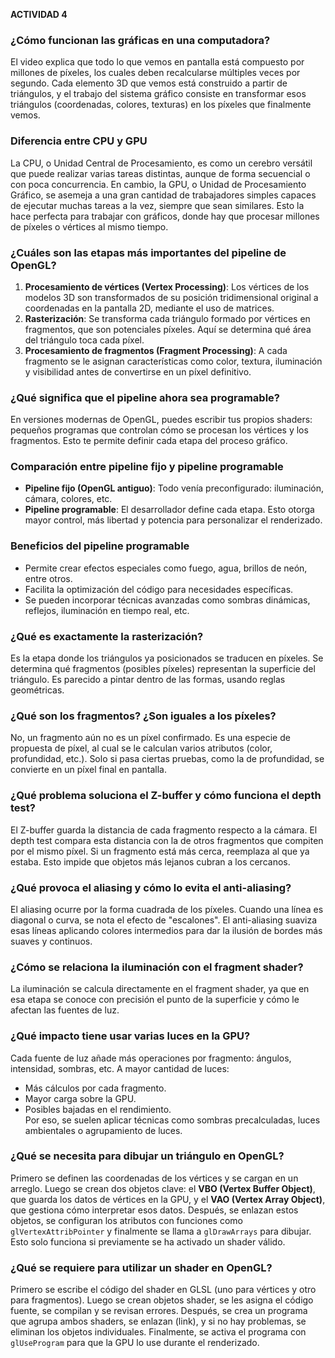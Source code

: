 **ACTIVIDAD 4**

### ¿Cómo funcionan las gráficas en una computadora?
El video explica que todo lo que vemos en pantalla está compuesto por millones de píxeles, los cuales deben recalcularse múltiples veces por segundo. Cada elemento 3D que vemos está construido a partir de triángulos, y el trabajo del sistema gráfico consiste en transformar esos triángulos (coordenadas, colores, texturas) en los píxeles que finalmente vemos.

### Diferencia entre CPU y GPU
La CPU, o Unidad Central de Procesamiento, es como un cerebro versátil que puede realizar varias tareas distintas, aunque de forma secuencial o con poca concurrencia. En cambio, la GPU, o Unidad de Procesamiento Gráfico, se asemeja a una gran cantidad de trabajadores simples capaces de ejecutar muchas tareas a la vez, siempre que sean similares. Esto la hace perfecta para trabajar con gráficos, donde hay que procesar millones de píxeles o vértices al mismo tiempo.

### ¿Cuáles son las etapas más importantes del pipeline de OpenGL?
1. **Procesamiento de vértices (Vertex Processing)**: Los vértices de los modelos 3D son transformados de su posición tridimensional original a coordenadas en la pantalla 2D, mediante el uso de matrices.
2. **Rasterización**: Se transforma cada triángulo formado por vértices en fragmentos, que son potenciales píxeles. Aquí se determina qué área del triángulo toca cada píxel.
3. **Procesamiento de fragmentos (Fragment Processing)**: A cada fragmento se le asignan características como color, textura, iluminación y visibilidad antes de convertirse en un píxel definitivo.

### ¿Qué significa que el pipeline ahora sea programable?
En versiones modernas de OpenGL, puedes escribir tus propios shaders: pequeños programas que controlan cómo se procesan los vértices y los fragmentos. Esto te permite definir cada etapa del proceso gráfico.

### Comparación entre pipeline fijo y pipeline programable
- **Pipeline fijo (OpenGL antiguo)**: Todo venía preconfigurado: iluminación, cámara, colores, etc.
- **Pipeline programable**: El desarrollador define cada etapa. Esto otorga mayor control, más libertad y potencia para personalizar el renderizado.

### Beneficios del pipeline programable
- Permite crear efectos especiales como fuego, agua, brillos de neón, entre otros.
- Facilita la optimización del código para necesidades específicas.
- Se pueden incorporar técnicas avanzadas como sombras dinámicas, reflejos, iluminación en tiempo real, etc.

### ¿Qué es exactamente la rasterización?
Es la etapa donde los triángulos ya posicionados se traducen en píxeles. Se determina qué fragmentos (posibles píxeles) representan la superficie del triángulo. Es parecido a pintar dentro de las formas, usando reglas geométricas.

### ¿Qué son los fragmentos? ¿Son iguales a los píxeles?
No, un fragmento aún no es un píxel confirmado. Es una especie de propuesta de píxel, al cual se le calculan varios atributos (color, profundidad, etc.). Solo si pasa ciertas pruebas, como la de profundidad, se convierte en un píxel final en pantalla.

### ¿Qué problema soluciona el Z-buffer y cómo funciona el depth test?
El Z-buffer guarda la distancia de cada fragmento respecto a la cámara. El depth test compara esta distancia con la de otros fragmentos que compiten por el mismo píxel. Si un fragmento está más cerca, reemplaza al que ya estaba. Esto impide que objetos más lejanos cubran a los cercanos.

### ¿Qué provoca el aliasing y cómo lo evita el anti-aliasing?
El aliasing ocurre por la forma cuadrada de los píxeles. Cuando una línea es diagonal o curva, se nota el efecto de "escalones". El anti-aliasing suaviza esas líneas aplicando colores intermedios para dar la ilusión de bordes más suaves y continuos.

### ¿Cómo se relaciona la iluminación con el fragment shader?
La iluminación se calcula directamente en el fragment shader, ya que en esa etapa se conoce con precisión el punto de la superficie y cómo le afectan las fuentes de luz.

### ¿Qué impacto tiene usar varias luces en la GPU?
Cada fuente de luz añade más operaciones por fragmento: ángulos, intensidad, sombras, etc. A mayor cantidad de luces:
- Más cálculos por cada fragmento.
- Mayor carga sobre la GPU.
- Posibles bajadas en el rendimiento.  
Por eso, se suelen aplicar técnicas como sombras precalculadas, luces ambientales o agrupamiento de luces.

### ¿Qué se necesita para dibujar un triángulo en OpenGL?
Primero se definen las coordenadas de los vértices y se cargan en un arreglo. Luego se crean dos objetos clave: el **VBO (Vertex Buffer Object)**, que guarda los datos de vértices en la GPU, y el **VAO (Vertex Array Object)**, que gestiona cómo interpretar esos datos. Después, se enlazan estos objetos, se configuran los atributos con funciones como `glVertexAttribPointer` y finalmente se llama a `glDrawArrays` para dibujar. Esto solo funciona si previamente se ha activado un shader válido.

### ¿Qué se requiere para utilizar un shader en OpenGL?
Primero se escribe el código del shader en GLSL (uno para vértices y otro para fragmentos). Luego se crean objetos shader, se les asigna el código fuente, se compilan y se revisan errores. Después, se crea un programa que agrupa ambos shaders, se enlazan (link), y si no hay problemas, se eliminan los objetos individuales. Finalmente, se activa el programa con `glUseProgram` para que la GPU lo use durante el renderizado.